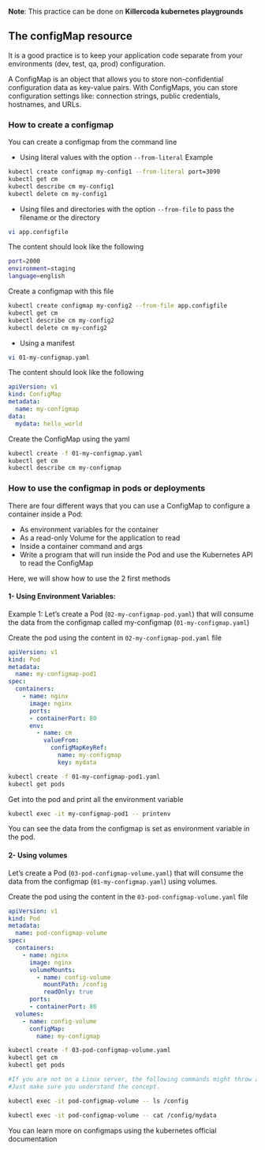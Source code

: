**Note**: This practice can be done on **Killercoda kubernetes playgrounds**

## The configMap resource

It is a good practice is to keep your application code separate from your environments (dev, test, qa, prod) configuration. 

A ConfigMap is an object that allows you to store non-confidential configuration data as key-value pairs. With ConfigMaps, you can store configuration settings like:  connection strings, public credentials, hostnames, and URLs.

### How to create a configmap

You can create a configmap from the command line

- Using literal values with the option `--from-literal` 
Example
```bash
kubectl create configmap my-config1 --from-literal port=3090 
kubectl get cm
kubectl describe cm my-config1
kubectl delete cm my-config1
```
- Using files and directories with the option `--from-file` to pass the filename or the directory 
```bash
vi app.configfile
```
The content should look like the following
```bash
port=2000
environment=staging
language=english
```

Create a configmap with this file
```bash
kubectl create configmap my-config2 --from-file app.configfile
kubectl get cm
kubectl describe cm my-config2
kubectl delete cm my-config2
```
- Using a manifest
```bash
vi 01-my-configmap.yaml
```

The content should look like the following
```yaml
apiVersion: v1
kind: ConfigMap
metadata:
  name: my-configmap
data:
  mydata: hello_world
```
Create the ConfigMap using the yaml 
```bash
kubectl create -f 01-my-configmap.yaml
kubectl get cm
kubectl describe cm my-configmap
```

### How to use the configmap in pods or deployments

There are four different ways that you can use a ConfigMap to configure a container inside a Pod:

- As environment variables for the container
- As a read-only Volume for the application to read
- Inside a container command and args
- Write a program that will run inside the Pod and use the Kubernetes API to read the ConfigMap

Here, we will show how to use the 2 first methods

#### 1- Using Environment Variables: 
Example 1: Let’s create a Pod (`02-my-configmap-pod.yaml`) that will consume the data from the configmap called my-configmap (`01-my-configmap.yaml`)

Create the pod using the content in `02-my-configmap-pod.yaml` file
```yaml
apiVersion: v1
kind: Pod
metadata:
  name: my-configmap-pod1
spec:
  containers:
    - name: nginx
      image: nginx
      ports:
      - containerPort: 80
      env:
        - name: cm
          valueFrom:
            configMapKeyRef:
              name: my-configmap
              key: mydata
```

```bash
kubectl create -f 01-my-configmap-pod1.yaml
kubectl get pods
```
Get into the pod and print all the environment variable
```bash
kubectl exec -it my-configmap-pod1 -- printenv
```
You can see the data from the configmap is set as environment variable in the pod.


#### 2- Using volumes

Let’s create a Pod (`03-pod-configmap-volume.yaml`) that will consume the data from the configmap (`01-my-configmap.yaml`) using volumes.

Create the  pod using the content in the `03-pod-configmap-volume.yaml` file

```yaml
apiVersion: v1
kind: Pod
metadata:
  name: pod-configmap-volume
spec:
  containers:
    - name: nginx
      image: nginx
      volumeMounts:
        - name: config-volume
          mountPath: /config
          readOnly: true
      ports:
      - containerPort: 80
  volumes:
    - name: config-volume
      configMap:
        name: my-configmap
```
```bash
kubectl create -f 03-pod-configmap-volume.yaml
kubectl get cm
kubectl get pods

#If you are not on a Linux server, the following commands might throw a No such file or directory error.
#Just make sure you understand the concept.

kubectl exec -it pod-configmap-volume -- ls /config

kubectl exec -it pod-configmap-volume -- cat /config/mydata
```

You can learn more on configmaps using the kubernetes official documentation